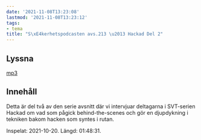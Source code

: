```yaml
---
date: '2021-11-08T13:23:08'
lastmod: '2021-11-08T13:23:12'
tags:
- tema
title: "S\xE4kerhetspodcasten avs.213 \u2013 Hackad Del 2"
---
```


## Lyssna





[mp3](https://traffic.libsyn.com/secure/sakerhetspodcasten/2021-10-24_Hackad2.mp3)





## Innehåll





Detta är del två av den serie avsnitt där vi intervjuar deltagarna i SVT-serien Hackad
om vad som pågick behind-the-scenes och gör en djupdykning i tekniken bakom hacken
som syntes i rutan.





Inspelat: 2021-10-20. Längd: 01:48:31.




